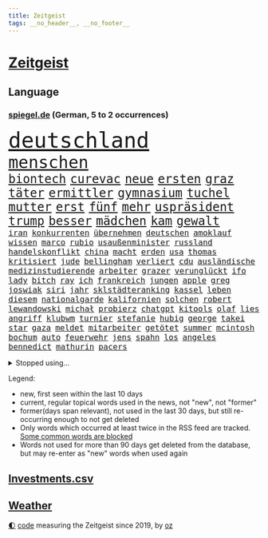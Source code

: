 ```yaml
---
title: Zeitgeist
tags: __no_header__, __no_footer__
---
```


# [Zeitgeist](https://oliz.io/zeitgeist/)

## Language

<h3><a href="https://www.spiegel.de" target="_blank">spiegel.de</a> (German, 5 to 2 occurrences)</h3>
<p style="font-family:monospace">
<span style="font-size:32pt"><a href="news_links.html#deutschland" class="current">deutschland</a></span>
<br>
<span style="font-size:25pt"><a href="news_links.html#menschen" class="current">menschen</a></span>
<br>
<span style="font-size:18pt"><a href="news_links.html#biontech" class="new">biontech</a></span>
<span style="font-size:18pt"><a href="news_links.html#curevac" class="new">curevac</a></span>
<span style="font-size:18pt"><a href="news_links.html#neue" class="current">neue</a></span>
<span style="font-size:18pt"><a href="news_links.html#ersten" class="current">ersten</a></span>
<span style="font-size:18pt"><a href="news_links.html#graz" class="new">graz</a></span>
<span style="font-size:18pt"><a href="news_links.html#täter" class="current">täter</a></span>
<span style="font-size:18pt"><a href="news_links.html#ermittler" class="current">ermittler</a></span>
<span style="font-size:18pt"><a href="news_links.html#gymnasium" class="current">gymnasium</a></span>
<span style="font-size:18pt"><a href="news_links.html#tuchel" class="current">tuchel</a></span>
<span style="font-size:18pt"><a href="news_links.html#mutter" class="current">mutter</a></span>
<span style="font-size:18pt"><a href="news_links.html#erst" class="current">erst</a></span>
<span style="font-size:18pt"><a href="news_links.html#fünf" class="current">fünf</a></span>
<span style="font-size:18pt"><a href="news_links.html#mehr" class="current">mehr</a></span>
<span style="font-size:18pt"><a href="news_links.html#uspräsident" class="current">uspräsident</a></span>
<span style="font-size:18pt"><a href="news_links.html#trump" class="current">trump</a></span>
<span style="font-size:18pt"><a href="news_links.html#besser" class="current">besser</a></span>
<span style="font-size:18pt"><a href="news_links.html#mädchen" class="current">mädchen</a></span>
<span style="font-size:18pt"><a href="news_links.html#kam" class="current">kam</a></span>
<span style="font-size:18pt"><a href="news_links.html#gewalt" class="current">gewalt</a></span>
<br>
<span style="font-size:12pt"><a href="news_links.html#iran" class="current">iran</a></span>
<span style="font-size:12pt"><a href="news_links.html#konkurrenten" class="current">konkurrenten</a></span>
<span style="font-size:12pt"><a href="news_links.html#übernehmen" class="current">übernehmen</a></span>
<span style="font-size:12pt"><a href="news_links.html#deutschen" class="current">deutschen</a></span>
<span style="font-size:12pt"><a href="news_links.html#amoklauf" class="new">amoklauf</a></span>
<span style="font-size:12pt"><a href="news_links.html#wissen" class="current">wissen</a></span>
<span style="font-size:12pt"><a href="news_links.html#marco" class="current">marco</a></span>
<span style="font-size:12pt"><a href="news_links.html#rubio" class="current">rubio</a></span>
<span style="font-size:12pt"><a href="news_links.html#usaußenminister" class="current">usaußenminister</a></span>
<span style="font-size:12pt"><a href="news_links.html#russland" class="current">russland</a></span>
<span style="font-size:12pt"><a href="news_links.html#handelskonflikt" class="current">handelskonflikt</a></span>
<span style="font-size:12pt"><a href="news_links.html#china" class="current">china</a></span>
<span style="font-size:12pt"><a href="news_links.html#macht" class="current">macht</a></span>
<span style="font-size:12pt"><a href="news_links.html#erden" class="current">erden</a></span>
<span style="font-size:12pt"><a href="news_links.html#usa" class="current">usa</a></span>
<span style="font-size:12pt"><a href="news_links.html#thomas" class="current">thomas</a></span>
<span style="font-size:12pt"><a href="news_links.html#kritisiert" class="current">kritisiert</a></span>
<span style="font-size:12pt"><a href="news_links.html#jude" class="current">jude</a></span>
<span style="font-size:12pt"><a href="news_links.html#bellingham" class="new">bellingham</a></span>
<span style="font-size:12pt"><a href="news_links.html#verliert" class="current">verliert</a></span>
<span style="font-size:12pt"><a href="news_links.html#cdu" class="current">cdu</a></span>
<span style="font-size:12pt"><a href="news_links.html#ausländische" class="current">ausländische</a></span>
<span style="font-size:12pt"><a href="news_links.html#medizinstudierende" class="new">medizinstudierende</a></span>
<span style="font-size:12pt"><a href="news_links.html#arbeiter" class="current">arbeiter</a></span>
<span style="font-size:12pt"><a href="news_links.html#grazer" class="new">grazer</a></span>
<span style="font-size:12pt"><a href="news_links.html#verunglückt" class="current">verunglückt</a></span>
<span style="font-size:12pt"><a href="news_links.html#ifo" class="current">ifo</a></span>
<span style="font-size:12pt"><a href="news_links.html#lady" class="current">lady</a></span>
<span style="font-size:12pt"><a href="news_links.html#bitch" class="new">bitch</a></span>
<span style="font-size:12pt"><a href="news_links.html#ray" class="new">ray</a></span>
<span style="font-size:12pt"><a href="news_links.html#ich" class="current">ich</a></span>
<span style="font-size:12pt"><a href="news_links.html#frankreich" class="current">frankreich</a></span>
<span style="font-size:12pt"><a href="news_links.html#jungen" class="current">jungen</a></span>
<span style="font-size:12pt"><a href="news_links.html#apple" class="current">apple</a></span>
<span style="font-size:12pt"><a href="news_links.html#greg" class="new">greg</a></span>
<span style="font-size:12pt"><a href="news_links.html#joswiak" class="new">joswiak</a></span>
<span style="font-size:12pt"><a href="news_links.html#siri" class="new">siri</a></span>
<span style="font-size:12pt"><a href="news_links.html#jahr" class="current">jahr</a></span>
<span style="font-size:12pt"><a href="news_links.html#sklstädteranking" class="new">sklstädteranking</a></span>
<span style="font-size:12pt"><a href="news_links.html#kassel" class="current">kassel</a></span>
<span style="font-size:12pt"><a href="news_links.html#leben" class="current">leben</a></span>
<span style="font-size:12pt"><a href="news_links.html#diesem" class="current">diesem</a></span>
<span style="font-size:12pt"><a href="news_links.html#nationalgarde" class="current">nationalgarde</a></span>
<span style="font-size:12pt"><a href="news_links.html#kalifornien" class="current">kalifornien</a></span>
<span style="font-size:12pt"><a href="news_links.html#solchen" class="current">solchen</a></span>
<span style="font-size:12pt"><a href="news_links.html#robert" class="current">robert</a></span>
<span style="font-size:12pt"><a href="news_links.html#lewandowski" class="new">lewandowski</a></span>
<span style="font-size:12pt"><a href="news_links.html#michał" class="new">michał</a></span>
<span style="font-size:12pt"><a href="news_links.html#probierz" class="new">probierz</a></span>
<span style="font-size:12pt"><a href="news_links.html#chatgpt" class="current">chatgpt</a></span>
<span style="font-size:12pt"><a href="news_links.html#kitools" class="current">kitools</a></span>
<span style="font-size:12pt"><a href="news_links.html#olaf" class="current">olaf</a></span>
<span style="font-size:12pt"><a href="news_links.html#lies" class="current">lies</a></span>
<span style="font-size:12pt"><a href="news_links.html#angriff" class="current">angriff</a></span>
<span style="font-size:12pt"><a href="news_links.html#klubwm" class="current">klubwm</a></span>
<span style="font-size:12pt"><a href="news_links.html#turnier" class="current">turnier</a></span>
<span style="font-size:12pt"><a href="news_links.html#stefanie" class="current">stefanie</a></span>
<span style="font-size:12pt"><a href="news_links.html#hubig" class="current">hubig</a></span>
<span style="font-size:12pt"><a href="news_links.html#george" class="current">george</a></span>
<span style="font-size:12pt"><a href="news_links.html#takei" class="new">takei</a></span>
<span style="font-size:12pt"><a href="news_links.html#star" class="current">star</a></span>
<span style="font-size:12pt"><a href="news_links.html#gaza" class="current">gaza</a></span>
<span style="font-size:12pt"><a href="news_links.html#meldet" class="current">meldet</a></span>
<span style="font-size:12pt"><a href="news_links.html#mitarbeiter" class="current">mitarbeiter</a></span>
<span style="font-size:12pt"><a href="news_links.html#getötet" class="current">getötet</a></span>
<span style="font-size:12pt"><a href="news_links.html#summer" class="current">summer</a></span>
<span style="font-size:12pt"><a href="news_links.html#mcintosh" class="new">mcintosh</a></span>
<span style="font-size:12pt"><a href="news_links.html#bochum" class="current">bochum</a></span>
<span style="font-size:12pt"><a href="news_links.html#auto" class="current">auto</a></span>
<span style="font-size:12pt"><a href="news_links.html#feuerwehr" class="current">feuerwehr</a></span>
<span style="font-size:12pt"><a href="news_links.html#jens" class="current">jens</a></span>
<span style="font-size:12pt"><a href="news_links.html#spahn" class="current">spahn</a></span>
<span style="font-size:12pt"><a href="news_links.html#los" class="current">los</a></span>
<span style="font-size:12pt"><a href="news_links.html#angeles" class="current">angeles</a></span>
<span style="font-size:12pt"><a href="news_links.html#bennedict" class="new">bennedict</a></span>
<span style="font-size:12pt"><a href="news_links.html#mathurin" class="new">mathurin</a></span>
<span style="font-size:12pt"><a href="news_links.html#pacers" class="current">pacers</a></span>
</p>
<details>
<summary>Stopped using...</summary>
<p class="former" style="font-size:12pt">
linie(1695) arbeitete(1694) richten(1694) antreten(1693) arbeitsplatz(1692) italiens(1692) positionen(1692) privaten(1692) st(1692) verteilt(1692) geändert(1691) geholt(1690) bedenken(1689) beschluss(1689) doppelt(1689) gastgeber(1689) gelassen(1689) geschlossen(1689) rufen(1689) schatten(1689) villa(1689) also(1688) besetzt(1688) einstieg(1688) geflüchteten(1688) geliefert(1688) hört(1688) morgen(1688) planen(1688) reichte(1688) überwinden(1688) gas(1687) hätten(1687) kurzfristig(1687) lösen(1687) spott(1687) zeugen(1687) 2016(1686) entschädigung(1686) favoriten(1686) fühlt(1686) reformen(1686) rest(1686) sinnvoll(1686) suchen(1686) autobahn(1685) bundesweit(1685) erbe(1685) hinaus(1685) hinterlassen(1685) jedem(1685) skandal(1685) smartphone(1685) usamerikaner(1685) abstimmen(1684) radikale(1684) signal(1684) verpassen(1684) zeitweise(1684) 10000(1683) ausbau(1683) heftig(1683) rät(1683) solidarität(1683) unterschiedlich(1683) krank(1682) meinem(1682) sichern(1682) aufsehen(1681) regen(1681) versprochen(1681) appell(1680) fußballer(1680) hotels(1680) hubertus(1680) kommission(1680) lief(1680) remis(1680) richtet(1680) stoßen(1680) folgte(1679) inszeniert(1679) profitiert(1679) längere(1678) veranstalter(1678) geschäftsführer(1677) argentinien(1676) körperverletzung(1675) porsche(1674) republik(1674) taliban(1674) weckt(1674) berater(1673) enden(1672) möglicherweise(1672) gering(1671) jüngere(1670) landete(1670) großem(1669) rechtzeitig(1669) auflagen(1667) spannungen(1667) katholischen(1666) favorit(1663) cduchef(1662) stürzen(1661) wendet(1660) aussehen(1659) automatisch(1659) informiert(1655) abstieg(1653) bangen(1653) schützt(1649) möglichkeiten(1648) staatlichen(1642) karlsruhe(1634) sammeln(1629) maschinen(1621) sachen(1614) langjährige(1582) investor(1514) krieges(1464) vorsicht(1449) jahresende(1447) zugestimmt(1403) umkämpften(1380) gestern(1379) nfl(1337) eingeführt(1327) militärischen(1279) tradition(1276) faeser(1245) nancy(1245) gefechte(1240) spielern(1221) emotionalen(1205) flughäfen(1198) brandenburger(1169) fußballerinnen(1146) 48(1142) ausstieg(1138) regieren(1121) umstände(1120) gefällt(1110) libanon(1093) trans(1058) dach(1041) durchs(1018) überreste(999) einsamkeit(976) staatsanwalt(964) ulm(930) steigern(898) kieler(887) mag(880) überschritten(880) kongo(879) emotionale(871) aussieht(870) erleidet(868) sachsens(867) openai(853) vorstandschef(849) leon(847) freiwillige(846) unruhe(832) brauche(829) panik(828) spiegelreport(814) gala(812) höhepunkt(808) fakten(807) rio(806) älteren(801) wiederwahl(789) erforscht(758) küche(744) 9(735) pilot(734) beruft(725) ford(724) sandra(718) erkennt(717) verriet(709) obersten(703) auflösung(699) überlegen(698) rechtsruck(696) stellenabbau(695) afdpolitiker(684) hunde(681) vormittag(677) gedreht(653) genossen(653) torwart(653) pauli(652) chancenlos(650) stoppte(649) kandidiert(648) dauerte(640) fraktion(636) ausbruch(607) 43(600) management(600) besetzung(599) kundgebungen(596) version(596) lahmgelegt(594) taugen(588) gazastreifens(581) empfehlungen(559) beschuldigte(556) beyoncé(552) erfahrung(548) magic(547) ehepaar(546) geheimnisse(544) figur(543) großstädten(537) mindestlohn(531) stuttgarter(526) aufstellen(525) anhebung(524) grundgesetz(515) zeitalter(514) 28(513) oma(513) verkünden(513) grande(512) cdu/csu(495) anthony(494) audi(492) schritten(491) südkoreanischen(489) sap(487) ausgang(480) piloten(480) dreharbeiten(479) 160(478) harvey(474) zweieinhalb(474) anforderungen(465) blau(455) unmöglich(455) 17jähriger(454) mitspieler(452) riesiger(451) kostenlosen(450) rheinmetall(448) falschinformationen(447) sitze(447) major(444) rihanna(444) marihuana(438) bodo(432) alec(430) baldwin(430) vertritt(430) balkon(421) ernannt(417) thyssenkrupp(415) bekannter(413) empfinden(413) leidenschaft(408) ursachen(408) kirchen(407) oberster(407) verspielt(399) zahlreicher(399) verunsichert(398) wittert(396) handwerk(394) protokoll(389) vorstellung(389) normalität(388) verbessert(385) erdgas(382) besuchte(381) leitete(379) perfekt(378) späten(377) reiz(374) reus(372) polarisiert(371) übel(368) flick(367) hansi(367) wahlergebnis(367) weltkriegs(365) eingesperrt(358) grand(355) regierungspartei(352) nervös(346) lügt(345) magie(344) geschäftsmann(343) indische(342) alliierten(337) häusliche(337) zeitplan(336) gefangen(332) jemandem(332) kümmern(332) verstärken(331) arabische(329) strebt(329) medikamente(325) kuriosen(324) verfügbar(324) kandidieren(319) homeoffice(318) stabilität(318) jährlich(316) katzen(316) wahlerfolg(312) café(311) spdabgeordneter(307) zentrales(305) abbrechen(300) regierungsbildung(300) sprengstoff(300) schwach(298) berechnet(297) metropolen(294) elbe(292) kriege(290) rufe(289) vertretern(288) betriebsrat(287) ausreise(286) kürzungen(286) mittag(285) frontal(283) brandanschlägen(282) erleichtern(280) reichlich(280) venezuelas(280) karlsruher(278) unabhängigkeit(277) ausgetauscht(275) flüchtet(272) echt(271) anhängern(270) bauarbeiten(268) aken(265) beweis(265) nachhaltig(265) winkt(263) biografie(262) parallelen(262) eilig(261) baku(260) holstein(259) 007(258) legendären(257) trost(257) eingestuft(256) gebraucht(255) angeschossen(253) commerzbank(252) doku(251) bruchteil(250) spiegelrecherchen(249) 71(247) aleksandar(247) festgehalten(247) thriller(247) aufeinandertreffen(246) begrüßt(245) gescheiterten(244) erholung(243) einkaufen(242) unicredit(240) ausgerichtet(239) eingeliefert(237) räumte(237) unbeeindruckt(237) nachlesen(236) strohe(235) söhne(232) mohamed(230) adhs(229) minderheit(229) liveticker(228) vertraute(228) zulasten(228) drastischen(226) frische(226) superkraft(226) einmischung(224) flugobjekte(224) bewerber(222) houston(220) bundesparteitag(219) option(218) gebäuden(217) rb(217) sprüchen(217) vereint(215) regierungschefs(214) fragt(213) apokalypse(212) busse(212) humanitärer(212) einwanderer(211) flutkatastrophe(209) vereine(209) wachsenden(208) tobias(207) kategorien(206) veranlasste(201) nordkoreanische(200) kurdische(199) unfällen(199) weinstein(199) coup(198) soccer(198) erschienen(197) mexico(196) titelgewinn(196) ausstellung(194) ausländischer(193) hamburgs(193) justizministerium(190) zuschüsse(190) empfangen(189) zielscheibe(189) solange(188) runden(187) bürgerkriegsland(186) ansprache(185) verstanden(185) installieren(184) mobile(184) kommendes(183) smartwatch(183) kaiserslautern(182) kommissarin(182) wirtschaftsweise(182) fire(181) postet(180) vermuten(180) antritt(179) kunststück(178) gestorbenen(177) vergangenes(177) vertrauten(177) begehrt(175) betreuung(175) wiese(175) australiens(174) oscarpreisträger(173) zeitnah(173) akuter(172) männlichen(172) rituale(172) vorsorgen(172) besonderer(169) konklave(169) patientenakte(169) erinnerte(168) extra(168) janeiro(168) kardinal(168) traurig(168) altkanzlerin(166) marsalek(165) pius(165) wahrnehmen(163) mobilen(162) fortsetzen(161) regierenden(161) sportchef(161) würdig(161) netzentgelte(160) preisunterschied(160) gefolgt(159) spurensuche(159) blockt(158) sage(157) verzicht(157) ausnahmen(156) rassistisches(156) psychisch(155) flagge(154) abschaffung(153) denkwürdige(153) kaiser(153) zueinander(153) schmuggel(152) selbstständige(152) befreundet(151) ei(151) erinnerungslücken(151) ordnung(151) pfefferspray(151) stille(151) fehlten(150) stollen(150) aufständische(149) bulgarien(149) community(149) ticken(149) schwerem(148) übersetzer(148) abstiegskampf(147) abwarten(147) digitales(147) getränke(145) nissan(145) motto(144) verpacken(144) exwirecardvorstand(143) atomkraft(142) elektronischen(142) physiker(142) batteriehersteller(141) bewertung(141) exminister(141) kidman(141) melnyk(141) topform(141) traumtor(141) gläubigen(140) todesfahrt(140) dialog(139) kapitulation(139) rennfahrers(139) schnitzer(139) ämter(139) insolvenzverfahren(138) gegenspieler(137) grippe(136) juristische(136) umbenennen(136) anfangen(135) schlüsselspieler(135) solaranlagen(135) abzocke(134) eupolitiker(134) rücksicht(134) bewegte(132) bella(131) gates(131) bewaffneten(130) bewegtes(130) flugzeugabsturz(130) gekostet(130) gewöhnen(130) ramsey(130) dicken(129) privileg(129) wohnort(129) dänemarks(128) einführung(128) lehrern(128) traumata(128) übernommen(128) freistellung(126) supermarktkasse(126) umlauf(126) veränderte(126) kapern(125) selbstversuch(125) w(125) getrennte(124) rechtspopulismus(123) übereinander(123) häuslicher(122) paypal(122) spdmann(122) uk(122) vučić(122) skandalen(121) gentleman(120) powell(120) spioniert(120) eifel(119) plakate(118) unterlagen(118) außenhandel(116) totes(116) vierter(116) bombe(115) gereicht(115) inne(114) linkenchef(114) pakistanische(113) verhängten(113) boom(112) chile(112) echo(112) offizielles(112) unterlief(112) zettel(112) importverbot(111) siegte(111) spitzen(111) auffälliger(110) carney(110) gewissen(110) gibson(110) internationales(110) pakistans(110) aufmarsch(109) blog(109) medwedew(109) sammelklage(109) taskforce(109) chilenischen(108) 34jährige(107) direktorin(107) millionenfach(107) vize(107) aufstiegsrennen(106) begrenzung(106) kanzleramtschef(106) luise(105) experimentiert(104) verstrickt(104) importieren(103) sicherheitsrat(103) sauber(102) tanzt(102) fossile(101) dächer(100) erlösung(100) fingerabdrücke(100) frühstück(100) prioritäten(100) timothy(100) protestwelle(99) durchbricht(98) fedchef(98) jerome(98) laptop(98) lng(98) verhältnisse(98) verzeichnen(98) ankara(97) flüssigerdgas(97) abweichler(96) angegangen(96) maßstab(95) rosen(95) zugenommen(95) beschießen(94) utah(94) dunklen(93) emotional(93) geheimnisvolle(92) ramelow(92) rohstoffdeal(92) rsf(92) wimbledon(92) berechnen(91) gazakonflikt(91) gewählte(91) kappt(91) adactest(90) out(90) rechtfertigt(90) relegationsplatz(90) reservisten(90) verschlanken(90) befund(89) billigware(89) drakonischen(89) marktlücke(89) ökonomischen(89) überraschendes(89) 70000(88) raumsonde(88) tu(88) unklarheit(88) überraschen(88) afdeuropaabgeordnete(87) begrenzen(87) bystron(87) ehrenpräsident(87) einfuhr(87) einschätzen(87) löscharbeiten(87) petr(87) shows(87) strikt(87) verübt(87) widerlich(87) 68jährige(86) arbeitskraft(86) darfur(86) bündnisse(85) krempelt(85) souveräner(85) stammsitz(85) expertinnen(84) fraktionsvorsitzende(84) hindurch(84) leverkusens(84) salzburg(84) schockierte(84) tunnel(84) bestritten(83) fazit(83) gescheiterter(83) grundordnung(83) trauung(83) verhandlungstisch(83) 25jähriger(82) ausreisen(82) bp(82) perth(82) ukrainekurs(82) verblüffend(82) hochrangiger(81) rentenniveau(81) ressourcen(81) schreiten(81) swinton(81) tana(81) tilda(81) albanese(80) debütalbum(80) freiheitlichdemokratische(80) g(80) minen(80) salford(80) strukturen(80) systems(80) umzug(80) ausgangsposition(79) bulgarische(79) fantastische(79) großzügiger(79) personengruppe(79) saisonende(79) sowjetunion(79) uganda(79) venus(79) 115(78) beigeschmack(78) gesamtes(78) if(78) kigenerierte(78) rekonstruiert(78) tribüne(78) flüssigkeit(77) gesundheitlicher(77) oberhaupt(77) unberechenbar(77) a$ap(76) billige(76) chinageschäft(76) erneuerte(76) gratulierte(76) groben(76) labore(76) ladenkasse(76) rocky(76) usrapper(76) vergebens(76) wachen(76) wahlbeteiligung(76) leistungen(75) todesursache(75) arbeiterpartei(74) atlético(74) gegenreaktion(74) luftballons(74) täteropferumkehr(74) versöhnung(74) abiturienten(73) detmold(73) kopfverletzungen(73) wählbar(73) beteiligte(72) entwicklungshilfe(72) miterlebt(72) perfektes(72) referee(72) sozialdemokratische(72) artenschutz(71) berry(71) beträgt(71) jochen(71) spdvorsitzende(71) stadtderby(71) taucher(71) trauermarsch(71) keim(70) sbahnhof(70) traute(70) uralten(70) vierteljahrhundert(70) 14jährigen(69) altmeister(69) detail(69) flugverkehr(69) mobbing(69) produkten(69) scham(69) abspaltung(68) chicago(68) entscheide(68) gebunden(68) gegenvorschlag(68) hein(68) lwiw(68) sicherheitsberater(68) turbulenzen(68) beratungen(67) dunkelziffer(67) missachtet(67) trainern(67) unterlegen(67) vermieden(67) überwindet(67) erstach(66) gehackt(66) lake(66) skype(66) unterzeichnen(66) experimente(65) flügen(65) leopardenmuster(65) niederlegen(65) survive(65) grenzwerte(64) grundlage(64) jahrelanger(64) ussoldaten(64) verkam(64) deutschlandtrend(63) geklettert(63) kellerduell(63) moderna(63) nationaler(63) neige(63) radtour(63) vermögens(63) waldbrand(63) besserer(62) oman(62) sondiert(62) amann(61) begehren(61) eskapaden(61) löhnen(61) melanie(61) rütteln(61) usfirmen(61) überflüssig(61) begrüßte(60) bergungsarbeiten(60) einmischen(60) erkranken(60) gewinnrückgang(60) pay(60) perücke(60) msci(59) steuerbehörde(59) brasilianische(58) fred(58) gagas(58) parnass(58) peggy(58) zeitgemäß(58) ökologischen(58) ancelotti(57) asylsystems(57) berlinschöneberg(57) einschließlich(57) starkregen(57) verhungern(57) durst(56) meeres(56) psychotherapeutin(56) rückendeckung(56) umweltorganisationen(56) verbündeter(56) brisbane(55) fehlerhaften(55) relax(55) sunnitischen(55) zittert(55) bayernprofi(54) hoffman(54) ratlosigkeit(54) verabschiedete(54) besprechen(53) cave(53) euaußenminister(53) euparlament(53) hurra(53) inhaftierung(53) jerusalem(53) legendäres(53) wels(53) wolfsburgtrainer(53) ai(52) dienstleister(52) erteilt(52) europaminister(52) gefährlichsten(52) großmacht(52) instabiler(52) whatsappchats(52) abweichlern(51) events(51) minderheiten(51) poleposition(51) schauspiel(51) schmäht(51) schwul(51) volkszählung(51) wehrmacht(51) anbietern(50) beschränkter(50) bonner(50) geistliche(50) haftung(50) modernster(50) monatelangen(50) rekordtief(50) sprengkörper(50) wertvolle(50) columbia(49) drusen(49) fürsprecher(49) haltern(49) intransparenten(49) kopie(49) nachbarschaft(49) verhandler(49) wirksamkeit(49) frisch(48) heimliche(48) hintereinander(48) rolex(48) serbische(48) vertriebenen(48) feiertags(47) installierte(47) kiefer(47) professionell(47) spdvorsitz(47) covid19(46) entzogen(46) intensiven(46) judy(46) kritischer(46) lebendig(46) milliardensumme(46) ministeramt(46) pillen(46) bemerkenswerter(45) diaspora(45) glückliches(45) nullnummer(45) oberbürgermeisters(45) rückten(45) sensiblen(45) vermisster(45) 450(44) ansagen(44) ermordete(44) feministin(44) paartherapie(44) parade(44) susan(44) verliebt(44) barry(43) brodelt(43) mclarenpilot(43) msciworld(43) normale(43) verstolperte(43) energiehunger(42) machthabers(42) maximal(42) alphonso(41) davies(41) ostern(41) dr(40) einhaltung(40) fahrräder(40) jungs(40) leitartikel(40) mls(40) palästinensertuchs(40) psychischen(40) brooke(39) bundespartei(39) clásico(39) einberufungsbescheide(39) scholz’(39) ämtern(39) 23jähriger(38) bahnt(38) geschosse(38) manfred(38) topteams(38) dreistellige(37) erlernen(37) erreichbar(37) friedensnobelpreisträger(37) hessens(37) kaja(37) messis(37) nichtbinär(37) propagandavideo(37) spiegelkorrespondentin(37) bananenschalen(36) europaparlament(36) lava(36) peinlichen(36) rey(36) summen(36) usstar(36) ermahnt(35) feuerwehrmann(35) kamerun(35) lemke(35) ministerposten(35) strompreise(35) verfolger(35) vorweisen(35) wisse(35) 133(34) grenzgebiet(34) hospital(34) palma(34) sensation(34) trennte(34) tshirt(34) abgelöst(33) besprochen(33) beteuerte(33) kämpften(33) messe(33) nhl(33) schwachstellen(33) spielkonsole(33) verschiebung(33) wiedergewählt(33) durchgefallen(32) girl(32) kost(32) sieges(32) verheiratet(32) zeitz(32) drogenschmuggel(31) euvergleich(31) giovanna(31) kylian(31) mbappé(31) sektoren(31) sicherheitsforscher(31) zollkeule(31) golfstaaten(30) hahn(30) messerattentäter(30) residenz(30) besitzen(29) dortigen(29) milliardenbetrag(29) nsdap(29) unseld(29) vonovia(29) zollgespräche(29) bestritt(28) bolivien(28) car(28) helge(28) quote(28) regenfällen(28) umweltverbände(28) zeichner(28) 168(27) digitalministerium(27) durchfall(27) erkannt(27) freundschaften(27) gegenseitig(27) geschieden(27) misstrauen(27) standing(27) espresso(26) koalitionsvertrags(26) schämen(26) spdbasis(26) staatsgebiet(26) witz(26) abgaben(25) bibliothek(25) machtfülle(25) neuköllner(25) reiseplanung(25) zeitlebens(25) bistum(24) datenbank(24) geisterfahrer(24) gemäß(24) journal(24) katholiken(24) label(24) musicals(24) netflixcharts(24) portal(24) übernahmeangebot(24) eindeutige(23) eintragen(23) norddeutsche(23) rennstall(23) verschwörung(23) arzneimitteln(22) blitzeinschläge(22) ermutigen(22) gedemütigt(22) schockierend(22) schränkt(22) batterien(21) darmanin(21) faden(21) geheime(21) landesverband(21) näherte(21) spritzen(21) wanderte(21) wohnsitz(21) feier(20) freundinnen(20) gekapert(20) missfallen(20) parteiinterne(20) großmutter(19) grundlagenforschung(19) politikum(19) sevilla(19) 59(18) ebay(18) kardinäle(18) mitgliedern(18) testet(18) weltkriegsgedenken(18) durchhalten(17) gebaute(17) kabine(17) stritt(17) beamtinnen(16) emirate(16) frühzeitig(16) geheimtreffen(16) islamabad(16) jediritter(16) kaschmir(16) kerl(16) leipzigs(16) nachbarin(16) papstwahl(16) rewechef(16) schwindel(16) schäfer(16) steuerbefreiung(16) stutzig(16) timing(16) topklubs(16) zutiefst(16) betreffen(15) groll(15) speed(15) usrichterin(15) zolldeal(15) abschauen(14) bezogen(14) gullydeckel(14) guttenberg(14) kapelle(14) karltheodor(14) kindliche(14) sixtinischen(14) susanne(14) friede(13) gehirnerschütterung(13) gesamter(13) herren(13) kees(13) papamobil(13) pikante(13) restaurant(13) schwarzer(13) wonderen(13) 1998(12) csd(12) derbe(12) exnationalspieler(12) kandidierte(12) namenswahl(12) unbeliebter(12) verdankt(12) bundeswirtschaftsministerin(11) cduchefs(11) koffer(11) schutzmaßnahmen(11)
</p>
</details>
<p>Legend:
<ul>
<li><span class="new">new</span>, first seen within the last 10 days</li>
<li><span class="current">current</span>, regular topical words used in the news, not "new", not "former"</li>
<li><span class="former">former(days span relevant)</span>, not used in the last 30 days, but still re-occurring enough to not get deleted</li>
<li>Only words which occurred at least twice in the RSS feed are tracked. <a href="language/filters.py">Some common words are blocked</a></li>
<li>Words not used for more than 90 days get deleted from the database, but may re-enter as "new" words when used again</li>
</ul>
</p>

## [Investments](investments.html)[.csv](investments.csv)

## [Weather](weather.html)

<footer>
<a href="javascript:toggleTheme()" class="nav">🌓</a>
<a href="https://github.com/ooz/zeitgeist">code</a> measuring the Zeitgeist since 2019, by <a href="https://oliz.io">oz</a>
</footer>
